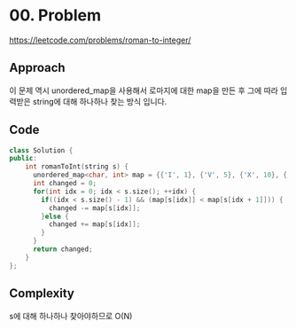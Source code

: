 # 00. Problem

https://leetcode.com/problems/roman-to-integer/

## Approach

이 문제 역시 unordered_map을 사용해서 로마지에 대한 map을 만든 후 그에 따라 입력받은 string에 대해 하나하나 찾는 방식 입니다.

## Code

```cpp
class Solution {
public:
    int romanToInt(string s) {
      unordered_map<char, int> map = {{'I', 1}, {'V', 5}, {'X', 10}, {'L', 50}, {'C', 100}, {'D', 500}, {'M', 1000}};
      int changed = 0;
      for(int idx = 0; idx < s.size(); ++idx) {
        if((idx < s.size() - 1) && (map[s[idx]] < map[s[idx + 1]])) {
          changed -= map[s[idx]];
        }else {
          changed += map[s[idx]];
        }
      }
      return changed;
    }
};
```

## Complexity

s에 대해 하나하나 찾아야하므로 O(N)
